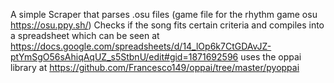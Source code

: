 A simple Scraper that parses  .osu files (game file for the rhythm game osu https://osu.ppy.sh/)
Checks if the song fits certain criteria and compiles into a spreadsheet which can be seen at 
https://docs.google.com/spreadsheets/d/14_lOp6k7CtGDAvJZ-ptYmSgO56sAhiqAqUZ_s5StbnU/edit#gid=1871692596
uses the oppai library at https://github.com/Francesco149/oppai/tree/master/pyoppai





